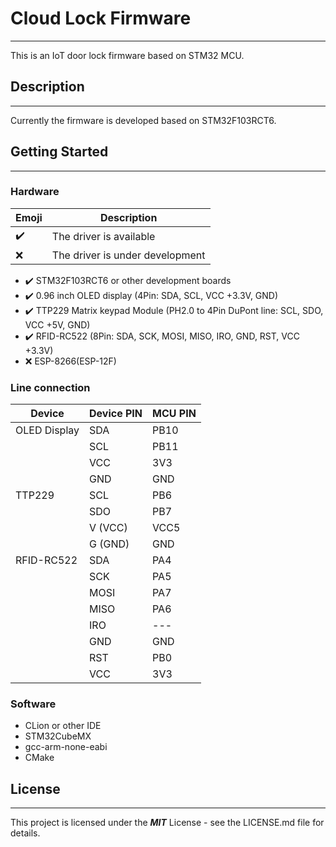 # Cloud Lock Firmware
***
This is an IoT door lock firmware based on STM32 MCU.

## Description
***
Currently the firmware is developed based on STM32F103RCT6.

## Getting Started
***
### Hardware
| Emoji              | Description             |
|--------------------|-------------------------|
| :heavy_check_mark: | The driver is available |
| :x:                | The driver is under development |

+ :heavy_check_mark: STM32F103RCT6 or other development boards
+ :heavy_check_mark: 0.96 inch OLED display (4Pin: SDA, SCL, VCC +3.3V, GND)
+ :heavy_check_mark: TTP229 Matrix keypad Module (PH2.0 to 4Pin DuPont line: SCL, SDO, VCC +5V, GND)
+ :heavy_check_mark: RFID-RC522 (8Pin: SDA, SCK, MOSI, MISO, IRO, GND, RST, VCC +3.3V)
+ :x: ESP-8266(ESP-12F)

### Line connection
| Device       | Device PIN | MCU PIN |
|--------------|------------|---------|
| OLED Display | SDA        | PB10    |
|              | SCL        | PB11    |
|              | VCC        | 3V3     |
|              | GND        | GND     |
| TTP229       | SCL        | PB6     |
|              | SDO        | PB7     |
|              | V (VCC)    | VCC5    |
|              | G (GND)    | GND     |
| RFID-RC522   | SDA        | PA4     |
|              | SCK        | PA5     |
|              | MOSI       | PA7     |
|              | MISO       | PA6     |
|              | IRO        | ---     |
|              | GND        | GND     |
|              | RST        | PB0     |
|              | VCC        | 3V3     |

### Software
+ CLion or other IDE
+ STM32CubeMX
+ gcc-arm-none-eabi
+ CMake

## License
***
This project is licensed under the ***MIT*** License - see the LICENSE.md file for details.

